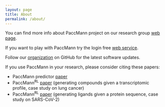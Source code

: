 ```yaml
---
layout: page
title: About
permalink: /about/
---
```


You can find more info about PaccMann project on our research group [web page](https://www.zurich.ibm.com/paccmann/).

If you want to play with PaccMann try the login free [web service](https://ibm.biz/paccmann-aas).

Follow our [organization](https://github.com/PaccMann) on GitHub for the latest software updates. 

If you use PaccMann in your research, please consider citing these papers:

- PaccMann predictor [paper](https://pubs.acs.org/doi/full/10.1021/acs.molpharmaceut.9b00520)
- PaccMann<sup>RL</sup> [paper](https://doi.org/10.1016/j.isci.2021.102269) (generating compounds given a transcriptomic profile, case study on lung cancer)
- PaccMann<sup>RL</sup> [paper](https://doi.org/10.1088/2632-2153/abe808) (generating ligands given a protein sequence, case study on SARS-CoV-2)
